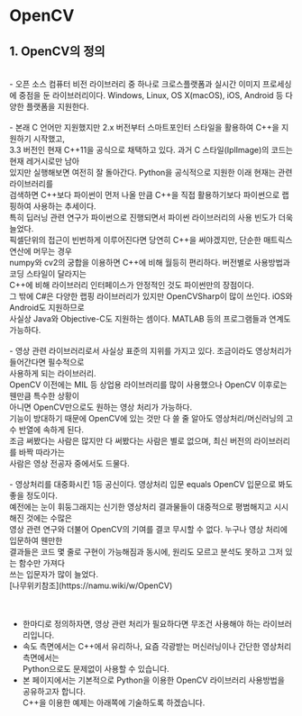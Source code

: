 # OpenCV

## 1. OpenCV의 정의
<br>
- 오픈 소스 컴퓨터 비전 라이브러리 중 하나로 크로스플랫폼과 실시간 이미지 프로세싱에 중점을 둔
  라이브러리이다. Windows, Linux, OS X(macOS), iOS, Android 등 다양한 플랫폼을 지원한다.
<br><br>
- 본래 C 언어만 지원했지만 2.x 버전부터 스마트포인터 스타일을 활용하여 C++을 지원하기 시작했고,<br>
  3.3 버전인 현재 C++11을 공식으로 채택하고 있다. 과거 C 스타일(IplImage)의 코드는 현재 레거시로만 남아<br>
  있지만 실행해보면 여전히 잘 돌아간다. Python을 공식적으로 지원한 이래 현재는 관련 라이브러리를<br>
  검색하면 C++보다 파이썬이 먼저 나올 만큼 C++을 직접 활용하기보다 파이썬으로 랩핑하여 사용하는 추세이다. <br>
  특히 딥러닝 관련 연구가 파이썬으로 진행되면서 파이썬 라이브러리의 사용 빈도가 더욱 늘었다. <br>
  픽셀단위의 접근이 빈번하게 이루어진다면 당연히 C++을 써야겠지만, 단순한 매트릭스 연산에 머무는 경우<br>
  numpy와 cv2의 궁합을 이용하면 C++에 비해 월등히 편리하다. 버전별로 사용방법과 코딩 스타일이 달라지는<br>
  C++에 비해 라이브러리 인터페이스가 안정적인 것도 파이썬만의 장점이다.<br>
  그 밖에 C#은 다양한 랩핑 라이브러리가 있지만 OpenCVSharp이 많이 쓰인다. iOS와 Android도 지원하므로<br>
  사실상 Java와 Objective-C도 지원하는 셈이다. MATLAB 등의 프로그램들과 연계도 가능하다.
<br><br>
- 영상 관련 라이브러리로서 사실상 표준의 지위를 가지고 있다. 조금이라도 영상처리가 들어간다면 필수적으로<br>
  사용하게 되는 라이브러리. <br>
  OpenCV 이전에는 MIL 등 상업용 라이브러리를 많이 사용했으나 OpenCV 이후로는 웬만큼 특수한 상황이<br>
  아니면 OpenCV만으로도 원하는 영상 처리가 가능하다. <br>
  기능이 방대하기 때문에 OpenCV에 있는 것만 다 쓸 줄 알아도 영상처리/머신러닝의 고수 반열에 속하게 된다.<br>
  조금 써봤다는 사람은 많지만 다 써봤다는 사람은 별로 없으며, 최신 버전의 라이브러리를 바짝 따라가는<br>
  사람은 영상 전공자 중에서도 드물다.
<br><br>
- 영상처리를 대중화시킨 1등 공신이다. 영상처리 입문 equals OpenCV 입문으로 봐도 좋을 정도이다. <br>
  예전에는 눈이 휘둥그래지는 신기한 영상처리 결과물들이 대중적으로 평범해지고 시시해진 것에는 수많은<br>
  영상 관련 연구와 더불어 OpenCV의 기여를 결코 무시할 수 없다. 누구나 영상 처리에 입문하여 웬만한<br>
  결과들은 코드 몇 줄로 구현이 가능해짐과 동시에, 원리도 모르고 분석도 못하고 그저 있는 함수만 가져다<br>
  쓰는 입문자가 많이 늘었다.  <br>
[나무위키참조](https://namu.wiki/w/OpenCV)
<br><br><br>

- 한마디로 정의하자면, 영상 관련 처리가 필요하다면 무조건 사용해야 하는 라이브러리입니다.<br>
- 속도 측면에서는 C++에서 유리하나, 요즘 각광받는 머신러닝이나 간단한 영상처리 측면에서는<br>
  Python으로도 문제없이 사용할 수 있습니다.<br>
- 본 페이지에서는 기본적으로 Python을 이용한 OpenCV 라이브러리 사용방법을 공유하고자 합니다.<br>
  C++을 이용한 예제는 아래쪽에 기술하도록 하겠습니다.
<br><br><br>

  